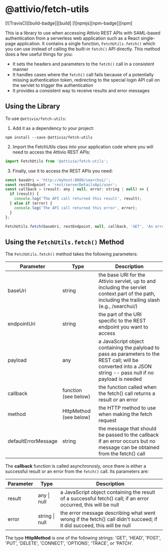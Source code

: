 # @attivio/fetch-utils

[![TravisCI][build-badge]][build]
[![npmjs][npm-badge]][npm]

This ia a library to use when accessing Attivio REST APIs with SAML-based authentication from a serverless web application such as a React single-page application. It contains a single function, `FetchUtils.fetch()` which you can use instead of calling the built-in `fetch()` API directly. This method does a few useful things for you:

* It sets the headers and parameters to the `fetch()` call in a consistent manner
* It handles cases where the `fetch()` call fails because of a potentially missing authentication token, redirecting to the special login API call on the servlet to trigger the authentication
* It provides a consistent way to receive results and error messages

## Using the Library

To use `@attivio/fetch-utils`:

1. Add it as a dependency to your project:

```
npm install --save @attivio/fetch-utils
```

2. Import the FetchUtils class into your application code where you will need to access the Attivio REST APIs:

```javascript
import FetchUtils from '@attivio/fetch-utils';
```

3. Finally, use it to access the REST APIs you need:

```javascript
const baseUri = 'http://myhost:8080/searchui/';
const restEndpoint = 'rest/serverDetailsApi/user';
const callback = (result: any | null, error: string | null) => {
  if (result) {
    console.log('The API call returned this result', result);
  } else if (error) {
    console.log('The API call returned this error', error);
  }
};

FetchUtils.fetch(baseUri, restEndpoint, null, callback, 'GET', 'An error occured.');
```

## Using the `FetchUtils.fetch()` Method

The `FetchUtils.fetch()` method takes the following parameters:

| Parameter | Type | Description |
|-----------|------|-------------|
| baseUri   | string | the base URI for the Attivio servlet, up to and including the servlet context part of the path, including the trailing slash (e.g., /searchui/) |
| endpointUri | string | the part of the URI specific to the REST endpoint you want to access |
| payload | any | a JavaScript object containing the palyload to pass as parameters to the REST call; will be converted into a JSON string -- pass null if no payload is needed |
| callback | function (see below) | the function called when the fetch() call returns a result or an error |
| method | HttpMethod (see below) | the HTTP method to use when making the fetch request |
| defaultErrorMessage | string | the message that should be passed to the callback if an error occurs but no message can be obtained from the fetch() call |

The **callback** function is called asynchronosly, once there is either a successful result or an error from the `fetch()` call. Its parameters are:

| Parameter | Type | Description |
|-----------|------|-------------|
| result | any \| null | a JavaScript object containing the result of a successful fetch() call; if an error occurred, this will be null |
| error | string \| null | the error message describing what went wrong if the fetch() call didn't succeed; if it did succeed, this will be null |

The type **HttpMethod** is one of the following strings: 'GET', 'HEAD', 'POST', 'PUT', 'DELETE', 'CONNECT', 'OPTIONS', 'TRACE', or 'PATCH'.
